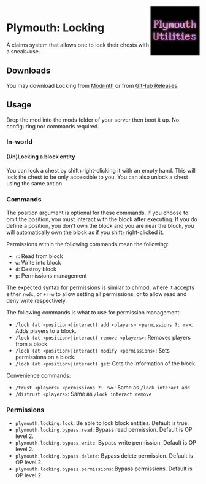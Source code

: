 <img width="128" src="src/main/resources/pack.png" alt="Plymouth Locking" align="right"/>
<div>

# Plymouth: Locking

A claims system that allows one to lock their chests with a sneak+use.

## Downloads

You may download Locking from [Modrinth](https://modrinth.com/mod/plymouth-locking) or
from [GitHub Releases](https://github.com/Modflower/plymouth-fabric/releases).

## Usage

Drop the mod into the mods folder of your server then boot it up. No configuring nor commands required.

### In-world

#### (Un)Locking a block entity

You can lock a chest by shift+right-clicking it with an empty hand. This will lock the chest to be only accessible to
you. You can also unlock a chest using the same action.

### Commands

The position argument is optional for these commands. If you choose to omit the position, you must interact with the
block after executing. If you do define a position, you don't own the block and you are near the block, you will
automatically own the block as if you shift+right-clicked it.

Permissions within the following commands mean the following:

- `r`: Read from block
- `w`: Write into block
- `d`: Destroy block
- `p`: Permissions management

The expected syntax for permissions is similar to chmod, where it accepts either `rwdx`, or `+r-w` to allow setting all
permissions, or to allow read and deny write respectively.

The following commands is what to use for permission management:

- `/lock (at <position>|interact) add <players> <permissions ?: rw>`: Adds players to a block.
- `/lock (at <position>|interact) remove <players>`: Removes players from a block.
- `/lock (at <position>|interact) modify <permissions>`: Sets permissions on a block.
- `/lock (at <position>|interact) get`: Gets the information of the block.

Convenience commands:

- `/trust <players> <permissions ?: rw>`: Same as `/lock interact add`
- `/distrust <players>`: Same as `/lock interact remove`

### Permissions

- `plymouth.locking.lock`: Be able to lock block entities. Default is true.
- `plymouth.locking.bypass.read`: Bypass read permission. Default is OP level 2.
- `plymouth.locking.bypass.write`: Bypass write permission. Default is OP level 2.
- `plymouth.locking.bypass.delete`: Bypass delete permission. Default is OP level 2.
- `plymouth.locking.bypass.permissions`: Bypass permissions. Default is OP level 2.

</div>